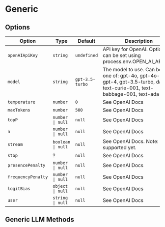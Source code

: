 # Generic

## Options

| Option             | Type              | Default         | Description                                                                                                        |
| ------------------ | ----------------- | --------------- | ------------------------------------------------------------------------------------------------------------------ |
| `openAIApiKey`     | `string`          | `undefined`     | API key for OpenAI. Optionally can be set using process.env.OPEN_AI_API_KEY                                        |
| `model`            | `string`          | `gpt-3.5-turbo` | The model to use. Can be any one of: gpt-4o, gpt-4o-mini, gpt-4, gpt-3.5-turbo, davinci, text-curie-001, text-babbage-001, text-ada-001 |
| `temperature`      | `number`          | `0`             | See OpenAI Docs                                                                                                    |
| `maxTokens`        | `number`          | `500`           | See OpenAI Docs                                                                                                    |
| `topP`             | `number \| null`  | `null`          | See OpenAI Docs                                                                                                    |
| `n`                | `number \| null`  | `null`          | See OpenAI Docs                                                                                                    |
| `stream`           | `boolean \| null` | `null`          | See OpenAI Docs. Note: Not supported yet.                                                                          |
| `stop`             | ?                 | `null`          | See OpenAI Docs                                                                                                    |
| `presencePenalty`  | `number \| null`  | `null`          | See OpenAI Docs                                                                                                    |
| `frequencyPenalty` | `number \| null`  | `null`          | See OpenAI Docs                                                                                                    |
| `logitBias`        | `object \| null`  | `null`          | See OpenAI Docs                                                                                                    |
| `user`             | `string \| null`  | `null`          | See OpenAI Docs                                                                                                    |

## Generic LLM Methods
